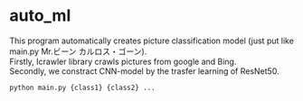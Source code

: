 # auto_ml

This program automatically creates picture classification model (just put like main.py Mr.ビーン カルロス・ゴーン).  
Firstly, Icrawler library crawls pictures from google and Bing.  
Secondly, we constract CNN-model by the trasfer learning of ResNet50.  

```
python main.py {class1} {class2} ...
```
